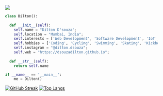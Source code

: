 <img src="https://images.unsplash.com/photo-1504805572947-34fad45aed93?ixlib=rb-1.2.1&ixid=MnwxMjA3fDB8MHxzZWFyY2h8Mnx8Y292ZXIlMjBwaG90b3xlbnwwfHwwfHw%3D&w=1000&q=80"/>

```python
class Dilton():
    
  def __init__(self):
    self.name = "Dilton D'souza";
    self.location = "Mumbai, India";
    self.interests = ['Web Development', 'Software Development', 'IoT', 'Machine Learning']
    self.hobbies = ['Coding', 'Cycling', 'Swimming', 'Skating', 'Kickboxing']
    self.instagram = "@dilton.dsouza";
    self.web = "https://dsouzadilton.github.io";
  
  def __str__(self):
    return self.name

if __name__ == '__main__':
    me = Dilton()
```

[![GitHub Streak](http://github-readme-streak-stats.herokuapp.com?user=dsouzadilton&theme=blueberry&hide_border=true&background=150504FB&fire=DD6E30&currStreakNum=DDDDDD&sideLabels=65CBDD&dates=6E5ADD&stroke=DDA108&ring=DD2727&sideNums=5ED6DD&currStreakLabel=819BDD)](https://git.io/streak-stats) 
[![Top Langs](https://github-readme-stats.vercel.app/api/top-langs/?username=dsouzadilton&layout=compact&theme=vision-friendly-dark)](https://github.com/anuraghazra/github-readme-stats)

